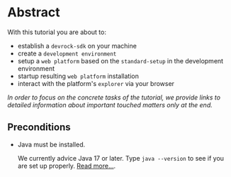 # Abstract


With this tutorial you are about to:

- establish a `devrock-sdk` on your machine
- create a `development environment`
- setup a `web platform` based on the `standard-setup` in the development environment
- startup resulting `web platform` installation
- interact with the platform's `explorer` via your browser

_In order to focus on the concrete tasks of the tutorial, we provide links to detailed information about important touched matters only at the end._

## Preconditions

- Java must be installed.

  We currently advice Java 17 or later. Type `java --version` to see if you are set up properly. [Read more...](../details/install-java.md).

